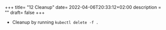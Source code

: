 +++
title= "12 Cleanup"
date= 2022-04-06T20:33:12+02:00
description = ""
draft= false
+++

- Cleanup by running `kubectl delete -f .`
